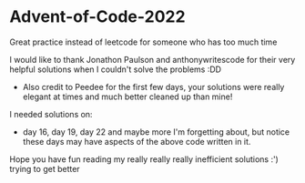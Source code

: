 # Advent-of-Code-2022
Great practice instead of leetcode for someone who has too much time

I would like to thank Jonathon Paulson and anthonywritescode for their very helpful solutions when I couldn't solve the problems :DD
* Also credit to Peedee for the first few days, your solutions were really elegant at times and much better cleaned up than mine!

I needed solutions on:
* day 16, day 19, day 22
and maybe more I'm forgetting about, but notice these days may have aspects of the above code written in it.

Hope you have fun reading my really really really inefficient solutions :') trying to get better 
